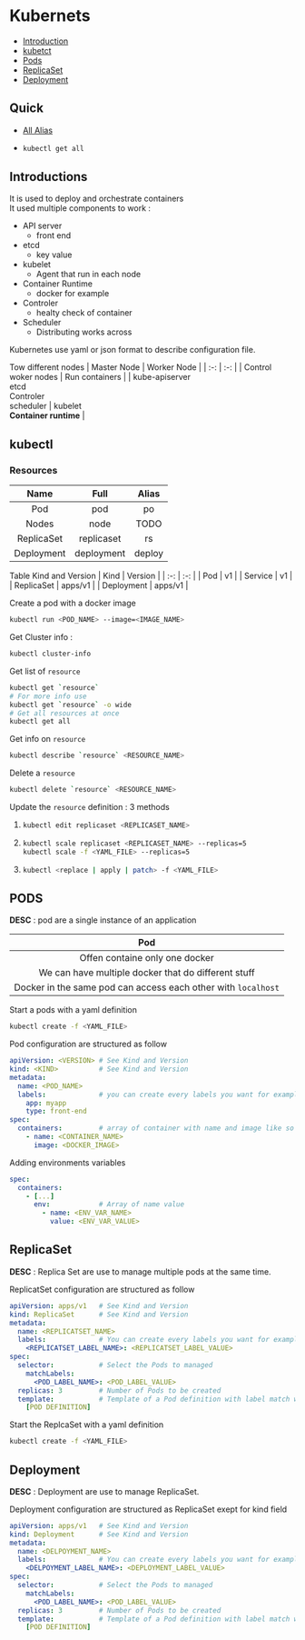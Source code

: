 # Kubernets 

- [Introduction](#intro)
- [kubetct](#kubectl)
- [Pods](#pods)
- [ReplicaSet](#replicaset)
- [Deployment](#deployment)

## Quick

- [All Alias](https://gist.github.com/doevelopper/ff4a9a211e74f8a2d44eb4afb21f0a38)
- ```bash
  kubectl get all
  ```
  

<a name="intro"/>

## Introductions

It is used to deploy and orchestrate containers\
It used multiple components to work :
- API server
  - front end 
- etcd
  - key value
- kubelet
  - Agent that run in each node 
- Container Runtime
  - docker for example 
- Controler
  - healty check of container
- Scheduler
  - Distributing works across

Kubernetes use yaml or json format to describe configuration file.

Tow different nodes
| Master Node | Worker Node |
| :-: | :-: |
| Control woker nodes | Run containers |
| kube-apiserver <br> etcd <br> Controler <br> scheduler | kubelet <br> **Container runtime** |

<a name="kubectl"/>

## kubectl

### Resources
| Name | Full | Alias |
| :-: | :-: | :-: |
| Pod | pod | po |
| Nodes | node | TODO |
| ReplicaSet | replicaset | rs |
| Deployment | deployment | deploy |

Table Kind and Version
| Kind | Version |
| :-: | :-: |
| Pod | v1 |
| Service | v1 |
| ReplicaSet | apps/v1 |
| Deployment | apps/v1 |

Create a pod with a docker image
```bash
kubectl run <POD_NAME> --image=<IMAGE_NAME>
```

Get Cluster info :
```bash
kubectl cluster-info
```

Get list of `resource`
```bash
kubectl get `resource`
# For more info use
kubectl get `resource` -o wide
# Get all resources at once
kubectl get all
```

Get info on `resource`
```bash
kubectl describe `resource` <RESOURCE_NAME>
```

Delete a `resource`
```bash
kubectl delete `resource` <RESOURCE_NAME>
```

Update the `resource` definition : 3 methods
1. ```bash
   kubectl edit replicaset <REPLICASET_NAME>
   ```

2. ```bash
   kubectl scale replicaset <REPLICASET_NAME> --replicas=5
   kubectl scale -f <YAML_FILE> --replicas=5
   ```

3. ```bash
   kubectl <replace | apply | patch> -f <YAML_FILE>
   ```

<a name="pods"/> 

## PODS

**DESC** : pod are a single instance of an application

| Pod |
| :-: |
| Offen containe only one docker |
| We can have multiple docker that do different stuff |
| Docker in the same pod can access each other with `localhost` |

Start a pods with a yaml definition
```bash
kubectl create -f <YAML_FILE>
```

Pod configuration are structured as follow 
```yaml
apiVersion: <VERSION> # See Kind and Version
kind: <KIND>          # See Kind and Version
metadata:
  name: <POD_NAME>
  labels:             # you can create every labels you want for example :
    app: myapp
    type: front-end
spec:
  containers:         # array of container with name and image like so
    - name: <CONTAINER_NAME>
      image: <DOCKER_IMAGE>
```

Adding environments variables
```yaml
spec:
  containers:
    - [...]
      env:            # Array of name value
        - name: <ENV_VAR_NAME>
          value: <ENV_VAR_VALUE>
```

<a name="replicaset"/>

## ReplicaSet

**DESC** : Replica Set are use to manage multiple pods at the same time.

ReplicatSet configuration are structured as follow
```yaml
apiVersion: apps/v1   # See Kind and Version
kind: ReplicaSet      # See Kind and Version
metadata:
  name: <REPLICATSET_NAME>
  labels:             # You can create every labels you want for example :
    <REPLICATSET_LABEL_NAME>: <REPLICATSET_LABEL_VALUE>
spec:
  selector:           # Select the Pods to managed
    matchLabels:
      <POD_LABEL_NAME>: <POD_LABEL_VALUE>
  replicas: 3         # Number of Pods to be created
  template:           # Template of a Pod definition with label match with selector
    [POD DEFINITION]
```

Start the ReplcaSet with a yaml definition
```bash
kubectl create -f <YAML_FILE>
```

<a name="deployment"/>

## Deployment

**DESC** : Deployment are use to manage ReplicaSet.

Deployment configuration are structured as ReplicaSet exept for kind field
```yaml
apiVersion: apps/v1   # See Kind and Version
kind: Deployment      # See Kind and Version
metadata:
  name: <DELPOYMENT_NAME>
  labels:             # You can create every labels you want for example :
    <DELPOYMENT_LABEL_NAME>: <DEPLOYMENT_LABEL_VALUE>
spec:
  selector:           # Select the Pods to managed
    matchLabels:
      <POD_LABEL_NAME>: <POD_LABEL_VALUE>
  replicas: 3         # Number of Pods to be created
  template:           # Template of a Pod definition with label match with selector
    [POD DEFINITION]
```

